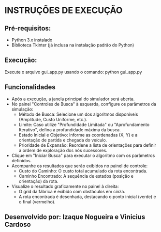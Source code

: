 # INSTRUÇÕES DE EXECUÇÃO

## Pré-requisitos:
- Python 3.x instalado
- Biblioteca Tkinter (já inclusa na instalação padrão do Python)

## Execução:
Execute o arquivo gui_app.py usando o comando: python gui_app.py

## Funcionalidades
- Após a execução, a janela principal do simulador será aberta.
- No painel "Controles de Busca" à esquerda, configure os parâmetros da simulação:
  - Método de Busca: Selecione um dos algoritmos disponíveis (Amplitude, Custo Uniforme, etc.).
  - Limite: Caso utilize "Profundidade Limitada" ou "Aprofundamento Iterativo", defina a profundidade máxima da busca.
  - Estado Inicial e Objetivo: Informe as coordenadas (X, Y) e a orientação de partida e chegada do veículo.
  - Prioridade de Expansão: Reordene a lista de orientações para definir a ordem de exploração dos nós sucessores.
- Clique em "Iniciar Busca" para executar o algoritmo com os parâmetros definidos.
- Acompanhe os resultados que serão exibidos no painel de controle:
  - Custo do Caminho: O custo total acumulado da rota encontrada.
  - Caminho Encontrado: A sequência de estados (posição e orientação) da rota.
- Visualize o resultado graficamente no painel à direita:
  - O grid da fábrica é exibido com obstáculos em cinza.
  - A rota encontrada é desenhada, destacando o ponto inicial (verde) e o final (vermelho).

## Desenvolvido por: Izaque Nogueira e Vinicius Cardoso
